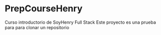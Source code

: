 # PrepCourseHenry
Curso introductorio de SoyHenry Full Stack
Este proyecto es una prueba para para clonar un repositorio
